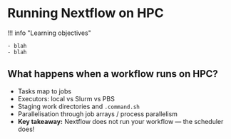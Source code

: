 # Running Nextflow on HPC

!!! info "Learning objectives"

    - blah 
    - blah 

## What happens when a workflow runs on HPC? 

- Tasks map to jobs
- Executors: local vs Slurm vs PBS
- Staging work directories and `.command.sh`
- Parallelisation through job arrays / process parallelism
- **Key takeaway:** Nextflow does not run your workflow — the scheduler does!
